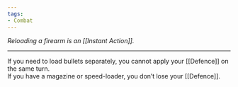 ```yaml
---
tags:
- Combat
---
```


_Reloading a firearm is an [[Instant Action]]._

---

If you need to load bullets separately, you cannot apply your [[Defence]] on the same turn.\
If you have a magazine or speed-loader, you don’t lose your [[Defence]].